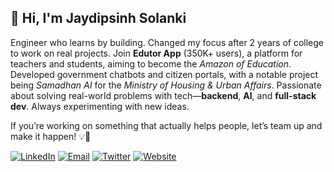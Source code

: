 ## 👋 Hi, I'm **Jaydipsinh Solanki**

Engineer who learns by building. Changed my focus after 2 years of college to work on real projects. Join **Edutor App** (350K+ users), a platform for teachers and students, aiming to become the *Amazon of Education*. Developed government chatbots and citizen portals, with a notable project being *Samadhan AI* for the *Ministry of Housing & Urban Affairs*. Passionate about solving real-world problems with tech—**backend**, **AI**, and **full-stack dev**. Always experimenting with new ideas.

If you’re working on something that actually helps people, let’s team up and make it happen! 💡🚀

  
[![LinkedIn](https://img.shields.io/badge/LinkedIn-blue?style=flat-square&logo=linkedin&logoColor=white&labelColor=blue)](https://www.linkedin.com/in/jaydipsinhsolanki/)
[![Email](https://img.shields.io/badge/Email-red?style=flat-square&logo=gmail&logoColor=white&labelColor=red)](mailto:jaydipsinhsolanki9297@gmail.com)
[![Twitter](https://img.shields.io/badge/Twitter-1DA1F2?style=flat-square&logo=twitter&logoColor=white&labelColor=1DA1F2)](https://x.com/jaydipsinh_13)
[![Website](https://img.shields.io/badge/Website-green?style=flat-square&logo=internet-explorer&logoColor=white&labelColor=green)](https://jaydipsinh-portfolio.vercel.app)

